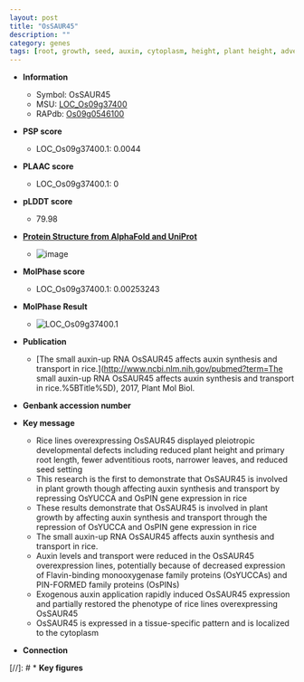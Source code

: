 ```yaml
---
layout: post
title: "OsSAUR45"
description: ""
category: genes
tags: [root, growth, seed, auxin, cytoplasm, height, plant height, adventitious root, primary root, plant growth, root length]
---
```


* **Information**  
    + Symbol: OsSAUR45  
    + MSU: [LOC_Os09g37400](http://rice.plantbiology.msu.edu/cgi-bin/ORF_infopage.cgi?orf=LOC_Os09g37400)  
    + RAPdb: [Os09g0546100](http://rapdb.dna.affrc.go.jp/viewer/gbrowse_details/irgsp1?name=Os09g0546100)  

* **PSP score**  
    + LOC_Os09g37400.1: 0.0044 

* **PLAAC score**  
    + LOC_Os09g37400.1: 0 

* **pLDDT score**
    + 79.98

* **[Protein Structure from AlphaFold and UniProt](https://www.uniprot.org/uniprotkb/Q651Q9/entry#structure)**
    + ![image](https://ricepsp.github.io/images/Q6/AF-Q651Q9-F1.png)

* **MolPhase score**
    + LOC_Os09g37400.1: 0.00253243

* **MolPhase Result**
    + ![LOC_Os09g37400.1](https://304243504.github.io/Pictures/LOC_Os09g/LOC_Os09g37400.1.png)

* **Publication**  
    + [The small auxin-up RNA OsSAUR45 affects auxin synthesis and transport in rice.](http://www.ncbi.nlm.nih.gov/pubmed?term=The small auxin-up RNA OsSAUR45 affects auxin synthesis and transport in rice.%5BTitle%5D), 2017, Plant Mol Biol.

* **Genbank accession number**  

* **Key message**  
    + Rice lines overexpressing OsSAUR45 displayed pleiotropic developmental defects including reduced plant height and primary root length, fewer adventitious roots, narrower leaves, and reduced seed setting
    + This research is the first to demonstrate that OsSAUR45 is involved in plant growth though affecting auxin synthesis and transport by repressing OsYUCCA and OsPIN gene expression in rice
    + These results demonstrate that OsSAUR45 is involved in plant growth by affecting auxin synthesis and transport through the repression of OsYUCCA and OsPIN gene expression in rice
    + The small auxin-up RNA OsSAUR45 affects auxin synthesis and transport in rice.
    + Auxin levels and transport were reduced in the OsSAUR45 overexpression lines, potentially because of decreased expression of Flavin-binding monooxygenase family proteins (OsYUCCAs) and PIN-FORMED family proteins (OsPINs)
    + Exogenous auxin application rapidly induced OsSAUR45 expression and partially restored the phenotype of rice lines overexpressing OsSAUR45
    + OsSAUR45 is expressed in a tissue-specific pattern and is localized to the cytoplasm

* **Connection**  

[//]: # * **Key figures**  


